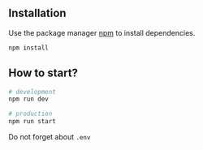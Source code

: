## Installation

Use the package manager [npm](https://www.npmjs.com/) to install dependencies.

```bash
npm install
```

## How to start?

```bash
# development
npm run dev

# production
npm run start

```

Do not forget about `.env`